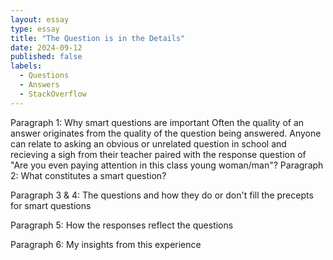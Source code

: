 ```yaml
---
layout: essay
type: essay
title: "The Question is in the Details"
date: 2024-09-12
published: false
labels:
  - Questions
  - Answers
  - StackOverflow
---
```


Paragraph 1: Why smart questions are important
Often the quality of an answer originates from the quality of the question being answered. Anyone can relate to asking an obvious or unrelated question in school and recieving a sigh from their teacher paired with the response question of "Are you even paying attention in this class young woman/man"? 
Paragraph 2: What constitutes a smart question?

Paragraph 3 & 4: The questions and how they do or don't fill the precepts for smart questions

Paragraph 5: How the responses reflect the questions

Paragraph 6: My insights from this experience
